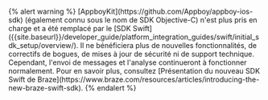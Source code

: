 <br>
{% alert warning %}
[AppboyKit](https://github.com/Appboy/appboy-ios-sdk) (également connu sous le nom de SDK Objective-C) n'est plus pris en charge et a été remplacé par le [SDK Swift]({{site.baseurl}}/developer_guide/platform_integration_guides/swift/initial_sdk_setup/overview/). Il ne bénéficiera plus de nouvelles fonctionnalités, de correctifs de bogues, de mises à jour de sécurité ni de support technique. Cependant, l'envoi de messages et l'analyse continueront à fonctionner normalement. Pour en savoir plus, consultez [Présentation du nouveau SDK Swift de Braze](https://www.braze.com/resources/articles/introducing-the-new-braze-swift-sdk).
{% endalert %}
